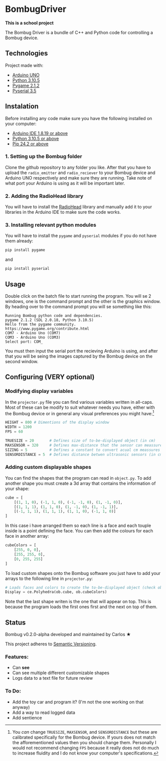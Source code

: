 # BombugDriver
**This is a school project** 

The Bombug Driver is a bundle of C++ and Python code for controlling a Bombug device.

## Technologies
Project made with:
* [Arduino UNO](https://docs.arduino.cc/hardware/uno-rev3/)
* [Python 3.10.5](https://www.python.org/)
* [Pygame 2.1.2](https://www.pygame.org/docs/index.html)
* [Pyserial 3.5](https://pypi.org/project/pyserial/)

## Instalation
Before installing any code make sure you have the following installed on your computer:

* [Arduino IDE 1.8.19 or above](https://www.arduino.cc/en/software)
* [Python 3.10.5 or above](https://www.python.org/downloads/)
* [Pip 24.2 or above](https://pypi.org/project/pip/)

### 1. Setting up the Bombug folder
Clone the github repository to any folder you like. After that you have to upload the `radio_emitter` and `radio_reciever` to your Bombug device and Arduino UNO respectively and make sure they are running. Take note of what port your Arduino is using as it will be important later.
### 2. Adding the RadioHead library
You will have to install the [RadioHead](https://www.airspayce.com/mikem/arduino/RadioHead/) library and manually add it to your libraries in the Arduino IDE to make sure the code works.
### 3. Installing relevant python modules
You will have to install the `pygame` and `pyserial` modules if you do not have them already:
```bash
pip install pygame
```
and 
```bash
pip install pyserial
```
## Usage
Double click on the batch file to start running the program. You will se 2 windows, one is the command prompt and the other is the graphics window. By heading over to the command prompt you will se something like this:
```
Running Bombug python code and dependencies.
pygame 2.1.2 (SDL 2.0.18, Python 3.10.5)
Hello from the pygame community. https://www.pygame.org/contribute.html
COM7 - Arduino Uno (COM7)
COM3 - Arduino Uno (COM3)
Select port: COM_
```
You must then input the serial port the recieving Arduino is using, and after that you will be seing the images captured by the Bombug device on the second window.

## Configuring (VERY optional)
### Modifying display variables
In the ``projector.py`` file you can find various variables written in all-caps. Most of these can be modify to suit whatever needs you have, either with the Bombug device or in general any visual preferences you might have:[^1]
```python
HEIGHT = 800 # Dimentions of the display window
WIDTH = 1200
FPS = 60
```
```python
TRUESIZE = 20       # Defines size of to-be-displayed object (in cm)
MAXSENSOR = 320     # Defines max-distance that the sensor can meassure (in cm)
SIZING = 5          # Defines a constant to convert acual cm meassures to pixels
SENSORDISTANCE = 5  # Defines distance betwen ultrasonic sensors (in cm)
```
[^1]:You _can_ change ``TRUESIZE``, ``MAXSENSOR``, and ``SENSORDISTANCE`` but these are calibrated specifically for the Bombug device. If yours does not match the afforementioned values then you should change them. Personally I would not recommend changing ``FPS`` because it really does not do much to increase fluidity and I do not know your computer's specifications.

### Adding custom displayable shapes
You can find the shapes that the program can read in ``object.py``. To add another shape you must create a 3d array that contains the information of your shape:
```python
cube = [
    [(1, 1, 0), (-1, 1, 0), (-1, -1, 0), (1, -1, 0)],
    [(1, 1, 1), (1, 1, 0), (1, -1, 0), (1, -1, 1)],
    [(-1, 1, 1), (1, 1, 1), (1, 1, 0), (-1, 1, 0)]
]
```
In this case i have arranged them so each line is a face and each touple inside is a point defining the face. You can then add the colours for each face in another array:
```python
cubeColors = [
    [255, 0, 0],
    [255, 255, 0],
    [0, 255, 255]
]
```

To load custom shapes onto the Bombug software you just have to add your arrays to the following line in `projector.py`:
```python
# Loads faces and colors to create the to-be-displayed object (check objects.py for more info)
Display = ce.Polyhedra(ob.cube, ob.cubeColors)
```

Note that the last shape writen is the one that will appear on top. This is because the program loads the first ones first and the next on top of them.


## Status
Bombug v0.2.0-alpha developed and maintained by Carlos ★

This project adheres to [Semantic Versioning](https://semver.org/spec/v2.0.0.html).

### Features:
- Can **see**
- Can see multiple different customizable shapes
- Logs data to a text file for future review
### To Do:
- Add the toy car and program it? (I'm not the one working on that anyway)
- Add a way to read logged data
- Add sentience



